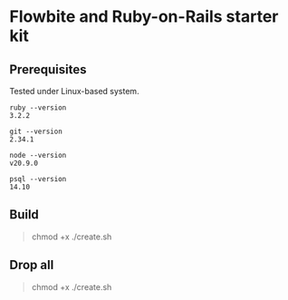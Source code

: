 # Flowbite and Ruby-on-Rails starter kit

## Prerequisites

Tested under Linux-based system.

```shell
ruby --version
3.2.2

git --version
2.34.1

node --version
v20.9.0

psql --version
14.10
```
## Build

> chmod +x ./create.sh

## Drop all

> chmod +x ./create.sh